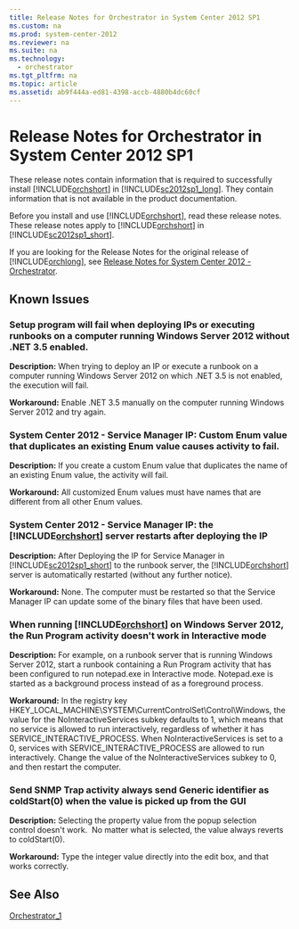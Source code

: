 ```yaml
---
title: Release Notes for Orchestrator in System Center 2012 SP1
ms.custom: na
ms.prod: system-center-2012
ms.reviewer: na
ms.suite: na
ms.technology: 
  - orchestrator
ms.tgt_pltfrm: na
ms.topic: article
ms.assetid: ab9f444a-ed81-4398-accb-4880b4dc60cf
---
```

# Release Notes for Orchestrator in System Center 2012 SP1
These release notes contain information that is required to successfully install [!INCLUDE[orchshort](./Token/orchshort_md.md)] in [!INCLUDE[sc2012sp1_long](./Token/sc2012sp1_long_md.md)]. They contain information that is not available in the product documentation.

Before you install and use [!INCLUDE[orchshort](./Token/orchshort_md.md)], read these release notes. These release notes apply to [!INCLUDE[orchshort](./Token/orchshort_md.md)] in [!INCLUDE[sc2012sp1_short](./Token/sc2012sp1_short_md.md)].

If you are looking for the Release Notes for the original release of [!INCLUDE[orchlong](./Token/orchlong_md.md)], see [Release Notes for System Center 2012 - Orchestrator](./Release-Notes-for-System-Center-2012---Orchestrator.md).

## Known Issues

### Setup program will fail when deploying IPs or executing runbooks on a computer running Windows Server 2012 without .NET 3.5 enabled.
**Description:** When trying to deploy an IP or execute a runbook on a computer running Windows Server 2012 on which .NET 3.5 is not enabled, the execution will fail.

**Workaround:** Enable .NET 3.5 manually on the computer running Windows Server 2012 and try again.

### System Center 2012 \- Service Manager IP: Custom Enum value that duplicates an existing Enum value causes activity to fail.
**Description:** If you create a custom Enum value that duplicates the name of an existing Enum value, the activity will fail.

**Workaround:** All customized Enum values must have names that are different from all other Enum values.

### System Center 2012 \- Service Manager IP: the [!INCLUDE[orchshort](./Token/orchshort_md.md)] server restarts after deploying the IP
**Description:** After Deploying the IP for Service Manager in [!INCLUDE[sc2012sp1_short](./Token/sc2012sp1_short_md.md)] to the runbook server, the [!INCLUDE[orchshort](./Token/orchshort_md.md)] server is automatically restarted \(without any further notice\).

**Workaround:** None. The computer must be restarted so that the Service Manager IP can update some of the binary files that have been used.

### When running [!INCLUDE[orchshort](./Token/orchshort_md.md)] on Windows Server 2012, the Run Program activity doesn't work in Interactive mode
**Description:** For example, on a runbook server that is running Windows Server 2012, start a runbook containing a Run Program activity that has been configured to run notepad.exe in Interactive mode. Notepad.exe is started as a background process instead of as a foreground process.

**Workaround:** In the registry key HKEY\_LOCAL\_MACHINE\\SYSTEM\\CurrentControlSet\\Control\\Windows, the value for the NoInteractiveServices subkey defaults to 1, which means that no service is allowed to run interactively, regardless of whether it has SERVICE\_INTERACTIVE\_PROCESS. When NoInteractiveServices is set to a 0, services with SERVICE\_INTERACTIVE\_PROCESS are allowed to run interactively. Change the value of the NoInteractiveServices subkey to 0, and then restart the computer.

### Send SNMP Trap activity always send Generic identifier as coldStart\(0\) when the value is picked up from the GUI
**Description:** Selecting the property value from the popup selection control doesn't work.  No matter what is selected, the value always reverts to coldStart\(0\).

**Workaround:** Type the integer value directly into the edit box, and that works correctly.

## See Also
[Orchestrator_1](./Orchestrator_1.md)


